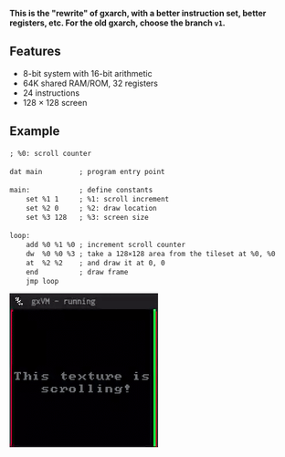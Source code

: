 **This is the "rewrite" of gxarch, with a better instruction set, better registers, etc. For the old gxarch, choose the branch `v1`.**

## Features
* 8-bit system with 16-bit arithmetic
* 64K shared RAM/ROM, 32 registers
* 24 instructions
* 128 × 128 screen


## Example

```
; %0: scroll counter

dat main         ; program entry point

main:            ; define constants
	set %1 1     ; %1: scroll increment
	set %2 0     ; %2: draw location
	set %3 128   ; %3: screen size

loop:
	add %0 %1 %0 ; increment scroll counter
	dw  %0 %0 %3 ; take a 128×128 area from the tileset at %0, %0
	at  %2 %2    ; and draw it at 0, 0
	end          ; draw frame
	jmp loop
```
![](assets/example.gif)